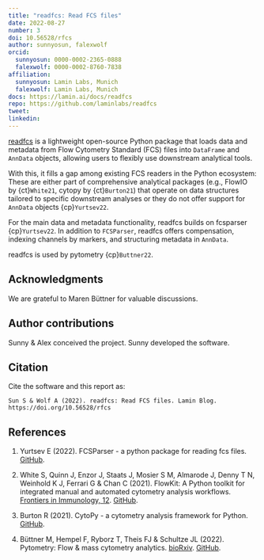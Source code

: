 ```yaml
---
title: "readfcs: Read FCS files"
date: 2022-08-27
number: 3
doi: 10.56528/rfcs
author: sunnyosun, falexwolf
orcid:
  sunnyosun: 0000-0002-2365-0888
  falexwolf: 0000-0002-8760-7838
affiliation:
  sunnyosun: Lamin Labs, Munich
  falexwolf: Lamin Labs, Munich
docs: https://lamin.ai/docs/readfcs
repo: https://github.com/laminlabs/readfcs
tweet:
linkedin:
---
```


[readfcs](https://lamin.ai/docs/readfcs) is a lightweight open-source Python package that loads data and metadata from Flow Cytometry Standard (FCS) files into `DataFrame` and `AnnData` objects, allowing users to flexibly use downstream analytical tools.

With this, it fills a gap among existing FCS readers in the Python ecosystem: These are either part of comprehensive analytical packages (e.g., FlowIO by {ct}`White21`, cytopy by {ct}`Burton21`) that operate on data structures tailored to specific downstream analyses or they do not offer support for `AnnData` objects {cp}`Yurtsev22`.

For the main data and metadata functionality, readfcs builds on fcsparser {cp}`Yurtsev22`.
In addition to `FCSParser`, readfcs offers compensation, indexing channels by markers, and structuring metadata in `AnnData`.

readfcs is used by pytometry {cp}`Buttner22`.

## Acknowledgments

We are grateful to Maren Büttner for valuable discussions.

## Author contributions

Sunny & Alex conceived the project.
Sunny developed the software.

## Citation

Cite the software and this report as:

```
Sun S & Wolf A (2022). readfcs: Read FCS files. Lamin Blog. https://doi.org/10.56528/rfcs
```

## References

<ol>

<li id="Yurtsev22">

Yurtsev E (2022). FCSParser - a python package for reading fcs files. [GitHub](https://github.com/eyurtsev/fcsparser).

</li><li id="White21">

White S, Quinn J, Enzor J, Staats J, Mosier S M, Almarode J, Denny T N, Weinhold K J, Ferrari G & Chan C (2021). FlowKit: A Python toolkit for integrated manual and automated cytometry analysis workflows. [Frontiers in Immunology, 12](https://doi.org/10.3389/fimmu.2021.768541). [GitHub](https://github.com/whitews/flowio).

</li><li id="Burton21">

Burton R (2021). CytoPy - a cytometry analysis framework for Python. [GitHub](https://github.com/burtonrj/CytoPy).

</li><li id="Buttner22">

Büttner M, Hempel F, Ryborz T, Theis FJ & Schultze JL (2022). Pytometry: Flow & mass cytometry analytics. [bioRxiv](https://doi.org/10.1101/2022.10.10.511546). [GitHub](https://github.com/buettnerlab/pytometry).

</li>

</ol>
